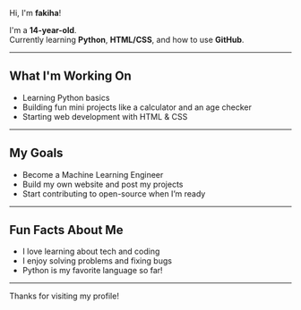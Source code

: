   Hi, I'm **fakiha**!

I'm a **14-year-old**.  
Currently learning **Python**, **HTML/CSS**, and how to use **GitHub**.

---

##  What I'm Working On
- Learning Python basics
- Building fun mini projects like a calculator and an age checker
- Starting web development with HTML & CSS

---

##  My Goals
- Become a Machine Learning Engineer
- Build my own website and post my projects
- Start contributing to open-source when I’m ready

---

##  Fun Facts About Me
-  I love learning about tech and coding
-  I enjoy solving problems and fixing bugs
-  Python is my favorite language so far!

---

Thanks for visiting my profile! 

